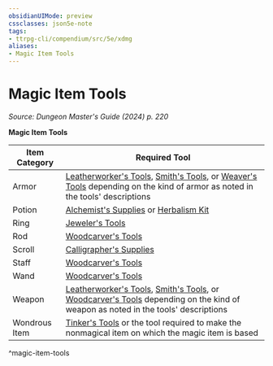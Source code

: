 ```yaml
---
obsidianUIMode: preview
cssclasses: json5e-note
tags:
- ttrpg-cli/compendium/src/5e/xdmg
aliases:
- Magic Item Tools
---
```

# Magic Item Tools
*Source: Dungeon Master's Guide (2024) p. 220* 

**Magic Item Tools**

| Item Category | Required Tool |
|---------------|---------------|
| Armor | [Leatherworker's Tools](Інструменти%20ДМ/CLI/items/leatherworkers-tools-xphb.md), [Smith's Tools](Інструменти%20ДМ/CLI/items/smiths-tools-xphb.md), or [Weaver's Tools](Інструменти%20ДМ/CLI/items/weavers-tools-xphb.md) depending on the kind of armor as noted in the tools' descriptions |
| Potion | [Alchemist's Supplies](Інструменти%20ДМ/CLI/items/alchemists-supplies-xphb.md) or [Herbalism Kit](Інструменти%20ДМ/CLI/items/herbalism-kit-xphb.md) |
| Ring | [Jeweler's Tools](Інструменти%20ДМ/CLI/items/jewelers-tools-xphb.md) |
| Rod | [Woodcarver's Tools](Інструменти%20ДМ/CLI/items/woodcarvers-tools-xphb.md) |
| Scroll | [Calligrapher's Supplies](Інструменти%20ДМ/CLI/items/calligraphers-supplies-xphb.md) |
| Staff | [Woodcarver's Tools](Інструменти%20ДМ/CLI/items/woodcarvers-tools-xphb.md) |
| Wand | [Woodcarver's Tools](Інструменти%20ДМ/CLI/items/woodcarvers-tools-xphb.md) |
| Weapon | [Leatherworker's Tools](Інструменти%20ДМ/CLI/items/leatherworkers-tools-xphb.md), [Smith's Tools](Інструменти%20ДМ/CLI/items/smiths-tools-xphb.md), or [Woodcarver's Tools](Інструменти%20ДМ/CLI/items/woodcarvers-tools-xphb.md) depending on the kind of weapon as noted in the tools' descriptions |
| Wondrous Item | [Tinker's Tools](Інструменти%20ДМ/CLI/items/tinkers-tools-xphb.md) or the tool required to make the nonmagical item on which the magic item is based |
^magic-item-tools